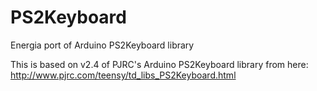 PS2Keyboard
===========

Energia port of Arduino PS2Keyboard library

This is based on v2.4 of PJRC's Arduino PS2Keyboard library 
from here: http://www.pjrc.com/teensy/td_libs_PS2Keyboard.html
